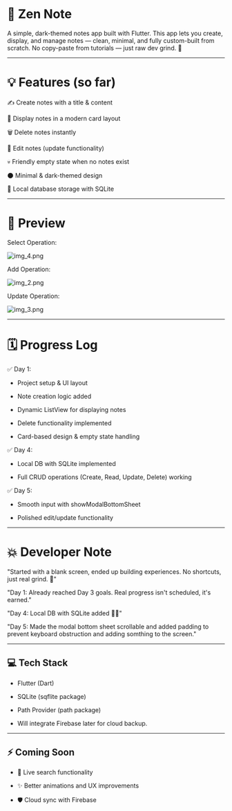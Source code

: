 # 📒 Zen Note

A simple, dark-themed notes app built with Flutter.
This app lets you create, display, and manage notes — clean, minimal, and fully custom-built from scratch.
No copy-paste from tutorials — just raw dev grind. 💪

---
# 💡 Features (so far)
✍️ Create notes with a title & content

🧾 Display notes in a modern card layout

🗑️ Delete notes instantly

🔄 Edit notes (update functionality)

💀 Friendly empty state when no notes exist

🌑 Minimal & dark-themed design

💾 Local database storage with SQLite

---
# 📸 Preview

Select Operation:

![img_4.png](img_4.png)

Add Operation:

![img_2.png](img_2.png)

Update Operation:

![img_3.png](img_3.png)

---
# 🗓️ Progress Log
✅ Day 1:

- Project setup & UI layout

- Note creation logic added

- Dynamic ListView for displaying notes

- Delete functionality implemented

- Card-based design & empty state handling

✅ Day 4:

- Local DB with SQLite implemented

- Full CRUD operations (Create, Read, Update, Delete) working

✅ Day 5:

- Smooth input with showModalBottomSheet

- Polished edit/update functionality

---
# 💥 Developer Note

"Started with a blank screen, ended up building experiences. No shortcuts, just real grind. 🚀"

"Day 1: Already reached Day 3 goals. Real progress isn't scheduled, it's earned."

"Day 4: Local DB with SQLite added 🧠💾"

"Day 5: Made the modal bottom sheet scrollable and added padding to prevent keyboard obstruction and adding somthing to the screen."

---
## 💻 Tech Stack

- Flutter (Dart)

- SQLite (sqflite package)

- Path Provider (path package)

- Will integrate Firebase later for cloud backup.

---
## ⚡ Coming Soon
- 🔎 Live search functionality

- ✨ Better animations and UX improvements

- 🛡️ Cloud sync with Firebase
